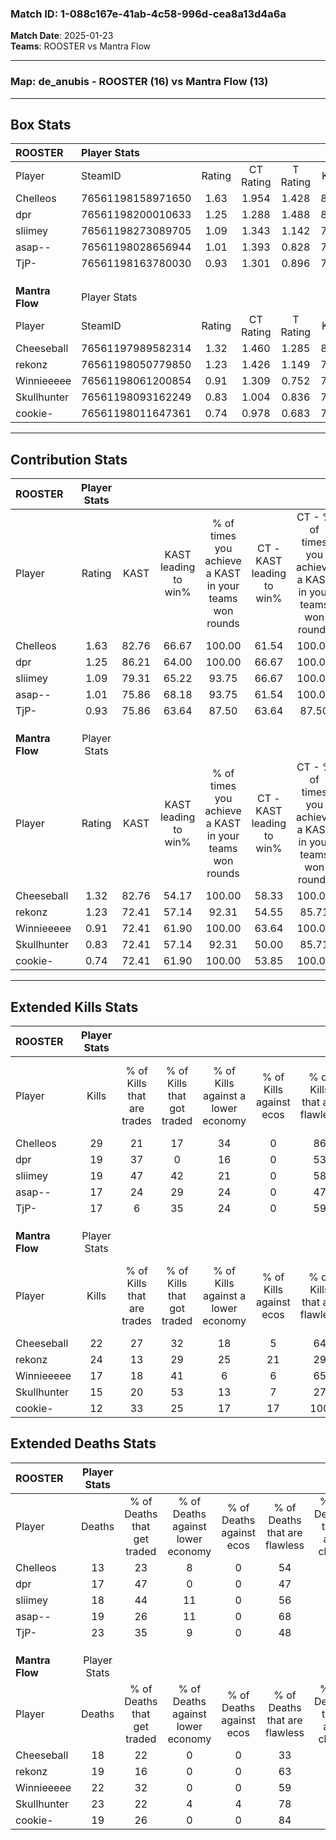 ### Match ID: 1-088c167e-41ab-4c58-996d-cea8a13d4a6a  
**Match Date**: 2025-01-23  
**Teams**: ROOSTER vs Mantra Flow  

---  

### **Map**: de_anubis - ROOSTER (16) vs Mantra Flow (13)  
---  

## Box Stats  

| **ROOSTER**     | Player Stats      |        |           |          |       |      |       |         |        |      |     |
| :- | :- | :-: | :-: | :-: | :-: | :-: | :-: | :-: | :-: | :-: | :-: |
| Player          | SteamID           | Rating | CT Rating | T Rating | KAST  | ADR  | Kills | Assists | Deaths | K/D  | HS% |
| Chelleos        | 76561198158971650 |  1.63  |   1.954   |  1.428   | 82.76 | 97.4 |  29   |    7    |   13   | 2.23 | 24  |
| dpr             | 76561198200010633 |  1.25  |   1.288   |  1.488   | 86.21 | 84.0 |  19   |   12    |   17   | 1.12 | 57  |
| sliimey         | 76561198273089705 |  1.09  |   1.343   |  1.142   | 79.31 | 61.2 |  19   |    6    |   18   | 1.06 | 26  |
| asap--          | 76561198028656944 |  1.01  |   1.393   |  0.828   | 75.86 | 66.0 |  17   |    7    |   19   | 0.89 | 23  |
| TjP-            | 76561198163780030 |  0.93  |   1.301   |  0.896   | 75.86 | 66.1 |  17   |    7    |   23   | 0.74 | 64  |
|                 |                   |        |           |          |       |      |       |         |        |      |     |
|                 |                   |        |           |          |       |      |       |         |        |      |     |
|                 |                   |        |           |          |       |      |       |         |        |      |     |
| **Mantra Flow** | Player Stats      |        |           |          |       |      |       |         |        |      |     |
| Player          | SteamID           | Rating | CT Rating | T Rating | KAST  | ADR  | Kills | Assists | Deaths | K/D  | HS% |
| Cheeseball      | 76561197989582314 |  1.32  |   1.460   |  1.285   | 82.76 | 93.0 |  22   |    9    |   18   | 1.22 | 40  |
| rekonz          | 76561198050779850 |  1.23  |   1.426   |  1.149   | 72.41 | 83.1 |  24   |    3    |   19   | 1.26 | 62  |
| Winnieeeee      | 76561198061200854 |  0.91  |   1.309   |  0.752   | 72.41 | 64.3 |  17   |    4    |   22   | 0.77 | 47  |
| Skullhunter     | 76561198093162249 |  0.83  |   1.004   |  0.836   | 72.41 | 61.2 |  15   |    6    |   23   | 0.65 | 60  |
| cookie-         | 76561198011647361 |  0.74  |   0.978   |  0.683   | 72.41 | 42.0 |  12   |    3    |   19   | 0.63 | 33  |
---  

## Contribution Stats  

| **ROOSTER**     | Player Stats |       |                      |                                                        |                           |                                                             |                          |                                                            |
| :- | :-: | :-: | :-: | :-: | :-: | :-: | :-: | :-: |
| Player          |    Rating    | KAST  | KAST leading to win% | % of times you achieve a KAST in your teams won rounds | CT - KAST leading to win% | CT - % of times you achieve a KAST in your teams won rounds | T - KAST leading to win% | T - % of times you achieve a KAST in your teams won rounds |
| Chelleos        |     1.63     | 82.76 |        66.67         |                         100.00                         |           61.54           |                           100.00                            |          72.73           |                           100.00                           |
| dpr             |     1.25     | 86.21 |        64.00         |                         100.00                         |           66.67           |                           100.00                            |          61.54           |                           100.00                           |
| sliimey         |     1.09     | 79.31 |        65.22         |                         93.75                          |           66.67           |                           100.00                            |          63.64           |                           87.50                            |
| asap--          |     1.01     | 75.86 |        68.18         |                         93.75                          |           61.54           |                           100.00                            |          77.78           |                           87.50                            |
| TjP-            |     0.93     | 75.86 |        63.64         |                         87.50                          |           63.64           |                            87.50                            |          63.64           |                           87.50                            |
|                 |              |       |                      |                                                        |                           |                                                             |                          |                                                            |
|                 |              |       |                      |                                                        |                           |                                                             |                          |                                                            |
|                 |              |       |                      |                                                        |                           |                                                             |                          |                                                            |
| **Mantra Flow** | Player Stats |       |                      |                                                        |                           |                                                             |                          |                                                            |
| Player          |    Rating    | KAST  | KAST leading to win% | % of times you achieve a KAST in your teams won rounds | CT - KAST leading to win% | CT - % of times you achieve a KAST in your teams won rounds | T - KAST leading to win% | T - % of times you achieve a KAST in your teams won rounds |
| Cheeseball      |     1.32     | 82.76 |        54.17         |                         100.00                         |           58.33           |                           100.00                            |          50.00           |                           100.00                           |
| rekonz          |     1.23     | 72.41 |        57.14         |                         92.31                          |           54.55           |                            85.71                            |          60.00           |                           100.00                           |
| Winnieeeee      |     0.91     | 72.41 |        61.90         |                         100.00                         |           63.64           |                           100.00                            |          60.00           |                           100.00                           |
| Skullhunter     |     0.83     | 72.41 |        57.14         |                         92.31                          |           50.00           |                            85.71                            |          66.67           |                           100.00                           |
| cookie-         |     0.74     | 72.41 |        61.90         |                         100.00                         |           53.85           |                           100.00                            |          75.00           |                           100.00                           |
---  

## Extended Kills Stats  

| **ROOSTER**     | Player Stats |                            |                            |                                    |                         |                              |                                 |                                       |                    |           |
| :- | :-: | :-: | :-: | :-: | :-: | :-: | :-: | :-: | :-: | :-: |
| Player          |    Kills     | % of Kills that are trades | % of Kills that got traded | % of Kills against a lower economy | % of Kills against ecos | % of Kills that are flawless | % of Kills that are close duels | % of Kills that are assisted by flash | Pistol Round Kills | AWP Kills |
| Chelleos        |      29      |             21             |             17             |                 34                 |            0            |              86              |                3                |                   3                   |         14         |     1     |
| dpr             |      19      |             37             |             0              |                 16                 |            0            |              53              |               16                |                  11                   |         0          |     1     |
| sliimey         |      19      |             47             |             42             |                 21                 |            0            |              58              |                0                |                   0                   |         0          |     1     |
| asap--          |      17      |             24             |             29             |                 24                 |            0            |              47              |                0                |                   6                   |         0          |     0     |
| TjP-            |      17      |             6              |             35             |                 24                 |            0            |              59              |                6                |                  12                   |         0          |     1     |
|                 |              |                            |                            |                                    |                         |                              |                                 |                                       |                    |           |
|                 |              |                            |                            |                                    |                         |                              |                                 |                                       |                    |           |
|                 |              |                            |                            |                                    |                         |                              |                                 |                                       |                    |           |
| **Mantra Flow** | Player Stats |                            |                            |                                    |                         |                              |                                 |                                       |                    |           |
| Player          |    Kills     | % of Kills that are trades | % of Kills that got traded | % of Kills against a lower economy | % of Kills against ecos | % of Kills that are flawless | % of Kills that are close duels | % of Kills that are assisted by flash | Pistol Round Kills | AWP Kills |
| Cheeseball      |      22      |             27             |             32             |                 18                 |            5            |              64              |               14                |                   0                   |         0          |     2     |
| rekonz          |      24      |             13             |             29             |                 25                 |           21            |              29              |               13                |                   0                   |         1          |     3     |
| Winnieeeee      |      17      |             18             |             41             |                 6                  |            6            |              65              |                6                |                   6                   |         1          |     2     |
| Skullhunter     |      15      |             20             |             53             |                 13                 |            7            |              27              |               13                |                   0                   |         0          |     2     |
| cookie-         |      12      |             33             |             25             |                 17                 |           17            |             100              |                0                |                   0                   |         6          |     1     |
## Extended Deaths Stats  

| **ROOSTER**     | Player Stats |                             |                                   |                          |                               |                            |                           |               |
| :- | :-: | :-: | :-: | :-: | :-: | :-: | :-: | :-: |
| Player          |    Deaths    | % of Deaths that get traded | % of Deaths against lower economy | % of Deaths against ecos | % of Deaths that are flawless | % of Deaths that are close | % of Deaths while blinded | Deaths to AWP |
| Chelleos        |      13      |             23              |                 8                 |            0             |              54               |             8              |             0             |       1       |
| dpr             |      17      |             47              |                 0                 |            0             |              47               |             18             |             0             |       1       |
| sliimey         |      18      |             44              |                11                 |            0             |              56               |             17             |             0             |       2       |
| asap--          |      19      |             26              |                11                 |            0             |              68               |             5              |             0             |       2       |
| TjP-            |      23      |             35              |                 9                 |            0             |              48               |             4              |             4             |       2       |
|                 |              |                             |                                   |                          |                               |                            |                           |               |
|                 |              |                             |                                   |                          |                               |                            |                           |               |
|                 |              |                             |                                   |                          |                               |                            |                           |               |
| **Mantra Flow** | Player Stats |                             |                                   |                          |                               |                            |                           |               |
| Player          |    Deaths    | % of Deaths that get traded | % of Deaths against lower economy | % of Deaths against ecos | % of Deaths that are flawless | % of Deaths that are close | % of Deaths while blinded | Deaths to AWP |
| Cheeseball      |      18      |             22              |                 0                 |            0             |              33               |             11             |             6             |       0       |
| rekonz          |      19      |             16              |                 0                 |            0             |              63               |             0              |             0             |       4       |
| Winnieeeee      |      22      |             32              |                 0                 |            0             |              59               |             9              |             9             |       3       |
| Skullhunter     |      23      |             22              |                 4                 |            4             |              78               |             4              |             9             |       2       |
| cookie-         |      19      |             26              |                 0                 |            0             |              84               |             0              |             5             |       5       |
